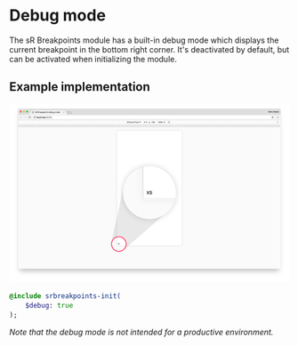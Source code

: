# Debug mode

The sR Breakpoints module has a built-in debug mode which displays the current breakpoint in the bottom right corner.
It's deactivated by default, but can be activated when initializing the module.

## Example implementation

![](/docs/assets/srbreakpoints-debug-mode.png)

```sass
@include srbreakpoints-init(
    $debug: true
);
```

*Note that the debug mode is not intended for a productive environment.* 
